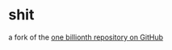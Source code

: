 # shit

a fork of the [one billionth repository on GitHub](https://github.com/AasishPokhrel/shit/issues/1) 


